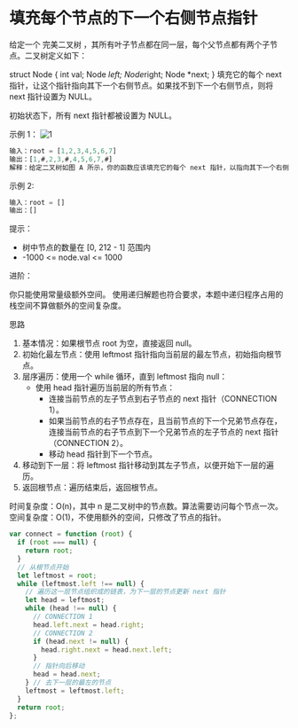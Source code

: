 # 填充每个节点的下一个右侧节点指针

给定一个 完美二叉树 ，其所有叶子节点都在同一层，每个父节点都有两个子节点。二叉树定义如下：

struct Node {
int val;
Node *left;
Node*right;
Node \*next;
}
填充它的每个 next 指针，让这个指针指向其下一个右侧节点。如果找不到下一个右侧节点，则将 next 指针设置为 NULL。

初始状态下，所有 next 指针都被设置为 NULL。

示例 1：
![1](https://assets.leetcode.com/uploads/2019/02/14/116_sample.png)

```js
输入：root = [1,2,3,4,5,6,7]
输出：[1,#,2,3,#,4,5,6,7,#]
解释：给定二叉树如图 A 所示，你的函数应该填充它的每个 next 指针，以指向其下一个右侧节点，如图 B 所示。序列化的输出按层序遍历排列，同一层节点由 next 指针连接，'#' 标志着每一层的结束。
```

示例 2:

```js
输入：root = []
输出：[]
```

提示：

- 树中节点的数量在 [0, 212 - 1] 范围内
- -1000 <= node.val <= 1000

进阶：

你只能使用常量级额外空间。
使用递归解题也符合要求，本题中递归程序占用的栈空间不算做额外的空间复杂度。

思路

1. 基本情况：如果根节点 root 为空，直接返回 null。
2. 初始化最左节点：使用 leftmost 指针指向当前层的最左节点，初始指向根节点。
3. 层序遍历：使用一个 while 循环，直到 leftmost 指向 null：
   - 使用 head 指针遍历当前层的所有节点：
     - 连接当前节点的左子节点到右子节点的 next 指针（CONNECTION 1）。
     - 如果当前节点的右子节点存在，且当前节点的下一个兄弟节点存在，连接当前节点的右子节点到下一个兄弟节点的左子节点的 next 指针（CONNECTION 2）。
     - 移动 head 指针到下一个节点。
4. 移动到下一层：将 leftmost 指针移动到其左子节点，以便开始下一层的遍历。
5. 返回根节点：遍历结束后，返回根节点。

时间复杂度：O(n)，其中 n 是二叉树中的节点数。算法需要访问每个节点一次。
空间复杂度：O(1)，不使用额外的空间，只修改了节点的指针。

```js
var connect = function (root) {
  if (root === null) {
    return root;
  }
  // 从根节点开始
  let leftmost = root;
  while (leftmost.left !== null) {
    // 遍历这一层节点组织成的链表，为下一层的节点更新 next 指针
    let head = leftmost;
    while (head !== null) {
      // CONNECTION 1
      head.left.next = head.right;
      // CONNECTION 2
      if (head.next != null) {
        head.right.next = head.next.left;
      }
      // 指针向后移动
      head = head.next;
    } // 去下一层的最左的节点
    leftmost = leftmost.left;
  }
  return root;
};
```
